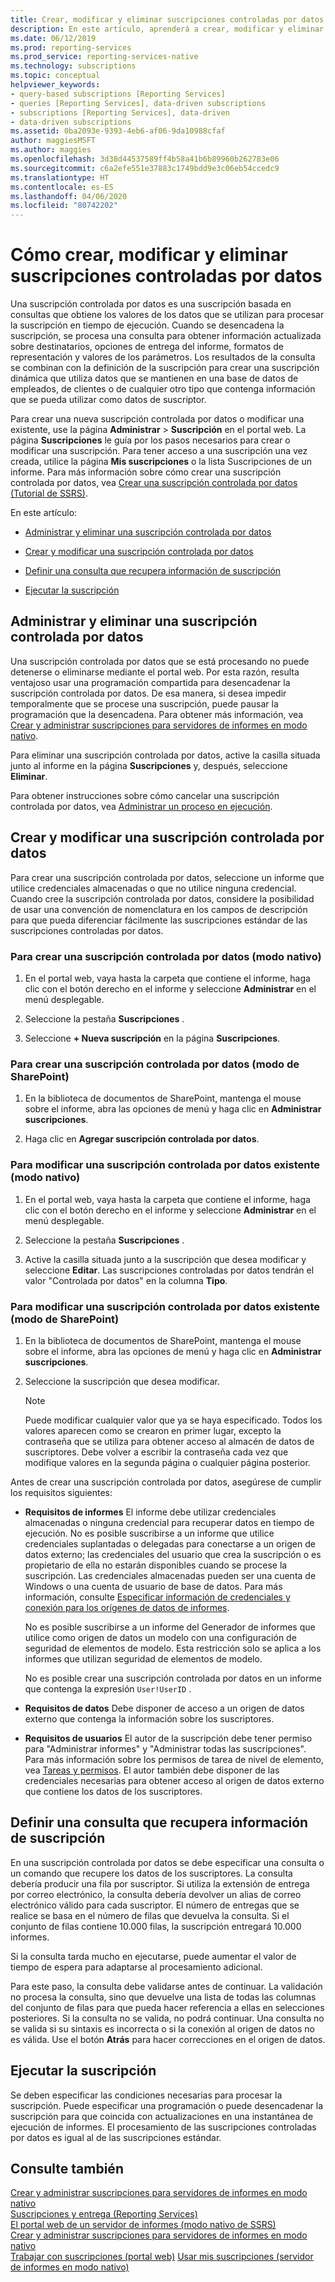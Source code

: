 ```yaml
---
title: Crear, modificar y eliminar suscripciones controladas por datos | Microsoft Docs
description: En este artículo, aprenderá a crear, modificar y eliminar una suscripción controlada por datos. También verá sugerencias sobre cómo definir una consulta para recuperar información de la suscripción.
ms.date: 06/12/2019
ms.prod: reporting-services
ms.prod_service: reporting-services-native
ms.technology: subscriptions
ms.topic: conceptual
helpviewer_keywords:
- query-based subscriptions [Reporting Services]
- queries [Reporting Services], data-driven subscriptions
- subscriptions [Reporting Services], data-driven
- data-driven subscriptions
ms.assetid: 0ba2093e-9393-4eb6-af06-9da10988cfaf
author: maggiesMSFT
ms.author: maggies
ms.openlocfilehash: 3d38d44537589ff4b58a41b6b89960b262783e06
ms.sourcegitcommit: c6a2efe551e37883c1749bdd9e3c06eb54ccedc9
ms.translationtype: HT
ms.contentlocale: es-ES
ms.lasthandoff: 04/06/2020
ms.locfileid: "80742202"
---
```

# <a name="create-modify-and-delete-data-driven-subscriptions"></a>Cómo crear, modificar y eliminar suscripciones controladas por datos
  Una suscripción controlada por datos es una suscripción basada en consultas que obtiene los valores de los datos que se utilizan para procesar la suscripción en tiempo de ejecución. Cuando se desencadena la suscripción, se procesa una consulta para obtener información actualizada sobre destinatarios, opciones de entrega del informe, formatos de representación y valores de los parámetros. Los resultados de la consulta se combinan con la definición de la suscripción para crear una suscripción dinámica que utiliza datos que se mantienen en una base de datos de empleados, de clientes o de cualquier otro tipo que contenga información que se pueda utilizar como datos de suscriptor.  
  
 Para crear una nueva suscripción controlada por datos o modificar una existente, use la página **Administrar** > **Suscripción** en el portal web. La página **Suscripciones** le guía por los pasos necesarios para crear o modificar una suscripción. Para tener acceso a una suscripción una vez creada, utilice la página **Mis suscripciones** o la lista Suscripciones de un informe. Para más información sobre cómo crear una suscripción controlada por datos, vea [Crear una suscripción controlada por datos &#40;Tutorial de SSRS&#41;](../../reporting-services/create-a-data-driven-subscription-ssrs-tutorial.md).  
  
 En este artículo:  
  
-   [Administrar y eliminar una suscripción controlada por datos](#bkmk_manage_and_delete)  
  
-   [Crear y modificar una suscripción controlada por datos](#bkmk_create_and_modify)  
  
-   [Definir una consulta que recupera información de suscripción](#bkmk_define_query)  
  
-   [Ejecutar la suscripción](#bkmk_run_subscription)  
  
##  <a name="managing-and-deleting-a-data-driven-subscription"></a><a name="bkmk_manage_and_delete"></a> Administrar y eliminar una suscripción controlada por datos  
 Una suscripción controlada por datos que se está procesando no puede detenerse o eliminarse mediante el portal web. Por esta razón, resulta ventajoso usar una programación compartida para desencadenar la suscripción controlada por datos. De esa manera, si desea impedir temporalmente que se procese una suscripción, puede pausar la programación que la desencadena. Para obtener más información, vea [Crear y administrar suscripciones para servidores de informes en modo nativo](../../reporting-services/subscriptions/create-and-manage-subscriptions-for-native-mode-report-servers.md).  
  
 Para eliminar una suscripción controlada por datos, active la casilla situada junto al informe en la página **Suscripciones** y, después, seleccione **Eliminar**.  
  
 Para obtener instrucciones sobre cómo cancelar una suscripción controlada por datos, vea [Administrar un proceso en ejecución](../../reporting-services/subscriptions/manage-a-running-process.md).  
  
##  <a name="creating-and-modifying-a-data-driven-subscription"></a><a name="bkmk_create_and_modify"></a> Crear y modificar una suscripción controlada por datos  
 Para crear una suscripción controlada por datos, seleccione un informe que utilice credenciales almacenadas o que no utilice ninguna credencial. Cuando cree la suscripción controlada por datos, considere la posibilidad de usar una convención de nomenclatura en los campos de descripción para que pueda diferenciar fácilmente las suscripciones estándar de las suscripciones controladas por datos.  
  
### <a name="to-create-a-data-driven-subscription-native-mode"></a>Para crear una suscripción controlada por datos (modo nativo)  
  
1. En el portal web, vaya hasta la carpeta que contiene el informe, haga clic con el botón derecho en el informe y seleccione **Administrar** en el menú desplegable.  
  
2. Seleccione la pestaña **Suscripciones** .  
  
3. Seleccione **+ Nueva suscripción** en la página **Suscripciones**.  
  
### <a name="to-create-a-data-driven-subscription-sharepoint-mode"></a>Para crear una suscripción controlada por datos (modo de SharePoint)  
  
1. En la biblioteca de documentos de SharePoint, mantenga el mouse sobre el informe, abra las opciones de menú y haga clic en **Administrar suscripciones**.  
  
2. Haga clic en **Agregar suscripción controlada por datos**.  
  
### <a name="to-modify-an-existing-data-driven-subscription-native-mode"></a>Para modificar una suscripción controlada por datos existente (modo nativo)  
  
1. En el portal web, vaya hasta la carpeta que contiene el informe, haga clic con el botón derecho en el informe y seleccione **Administrar** en el menú desplegable.  
  
2. Seleccione la pestaña **Suscripciones** .  
  
3. Active la casilla situada junto a la suscripción que desea modificar y seleccione **Editar**. Las suscripciones controladas por datos tendrán el valor "Controlada por datos" en la columna **Tipo**.  
  
### <a name="to-modify-an-existing-data-driven-subscription-sharepoint-mode"></a>Para modificar una suscripción controlada por datos existente (modo de SharePoint)  
  
1.  En la biblioteca de documentos de SharePoint, mantenga el mouse sobre el informe, abra las opciones de menú y haga clic en **Administrar suscripciones**.  
  
2.  Seleccione la suscripción que desea modificar.  
  
    > [!NOTE]  
    > Puede modificar cualquier valor que ya se haya especificado. Todos los valores aparecen como se crearon en primer lugar, excepto la contraseña que se utiliza para obtener acceso al almacén de datos de suscriptores. Debe volver a escribir la contraseña cada vez que modifique valores en la segunda página o cualquier página posterior.  
  
  Antes de crear una suscripción controlada por datos, asegúrese de cumplir los requisitos siguientes:  
  
-   **Requisitos de informes** El informe debe utilizar credenciales almacenadas o ninguna credencial para recuperar datos en tiempo de ejecución. No es posible suscribirse a un informe que utilice credenciales suplantadas o delegadas para conectarse a un origen de datos externo; las credenciales del usuario que crea la suscripción o es propietario de ella no estarán disponibles cuando se procese la suscripción. Las credenciales almacenadas pueden ser una cuenta de Windows o una cuenta de usuario de base de datos. Para más información, consulte [Especificar información de credenciales y conexión para los orígenes de datos de informes](../../reporting-services/report-data/specify-credential-and-connection-information-for-report-data-sources.md).  
  
     No es posible suscribirse a un informe del Generador de informes que utilice como origen de datos un modelo con una configuración de seguridad de elementos de modelo. Esta restricción solo se aplica a los informes que utilizan seguridad de elementos de modelo.  
  
     No es posible crear una suscripción controlada por datos en un informe que contenga la expresión `User!UserID` .  
  
-   **Requisitos de datos** Debe disponer de acceso a un origen de datos externo que contenga la información sobre los suscriptores.  
  
-   **Requisitos de usuarios** El autor de la suscripción debe tener permiso para "Administrar informes" y "Administrar todas las suscripciones". Para más información sobre los permisos de tarea de nivel de elemento, vea [Tareas y permisos](../../reporting-services/security/tasks-and-permissions.md). El autor también debe disponer de las credenciales necesarias para obtener acceso al origen de datos externo que contiene los datos de los suscriptores.  
  
##  <a name="defining-a-query-that-retrieves-subscription-information"></a><a name="bkmk_define_query"></a> Definir una consulta que recupera información de suscripción  
 En una suscripción controlada por datos se debe especificar una consulta o un comando que recupere los datos de los suscriptores. La consulta debería producir una fila por suscriptor. Si utiliza la extensión de entrega por correo electrónico, la consulta debería devolver un alias de correo electrónico válido para cada suscriptor. El número de entregas que se realice se basa en el número de filas que devuelva la consulta. Si el conjunto de filas contiene 10.000 filas, la suscripción entregará 10.000 informes.  
  
 Si la consulta tarda mucho en ejecutarse, puede aumentar el valor de tiempo de espera para adaptarse al procesamiento adicional.  
  
 Para este paso, la consulta debe validarse antes de continuar. La validación no procesa la consulta, sino que devuelve una lista de todas las columnas del conjunto de filas para que pueda hacer referencia a ellas en selecciones posteriores. Si la consulta no se valida, no podrá continuar. Una consulta no se valida si su sintaxis es incorrecta o si la conexión al origen de datos no es válida. Use el botón **Atrás** para hacer correcciones en el origen de datos.  
  
##  <a name="running-the-subscription"></a><a name="bkmk_run_subscription"></a> Ejecutar la suscripción  
 Se deben especificar las condiciones necesarias para procesar la suscripción. Puede especificar una programación o puede desencadenar la suscripción para que coincida con actualizaciones en una instantánea de ejecución de informes. El procesamiento de las suscripciones controladas por datos es igual al de las suscripciones estándar.  
  
## <a name="see-also"></a>Consulte también  
 [Crear y administrar suscripciones para servidores de informes en modo nativo](../../reporting-services/subscriptions/create-and-manage-subscriptions-for-native-mode-report-servers.md)   
 [Suscripciones y entrega &#40;Reporting Services&#41;](../../reporting-services/subscriptions/subscriptions-and-delivery-reporting-services.md)   
 [El portal web de un servidor de informes (modo nativo de SSRS)](../../reporting-services/web-portal-ssrs-native-mode.md)   
 [Crear y administrar suscripciones para servidores de informes en modo nativo](create-and-manage-subscriptions-for-native-mode-report-servers.md)   
 [Trabajar con suscripciones (portal web)](../../reporting-services/working-with-subscriptions-web-portal.md) [Usar mis suscripciones (servidor de informes en modo nativo)](../../reporting-services/subscriptions/use-my-subscriptions-native-mode-report-server.md)  
 